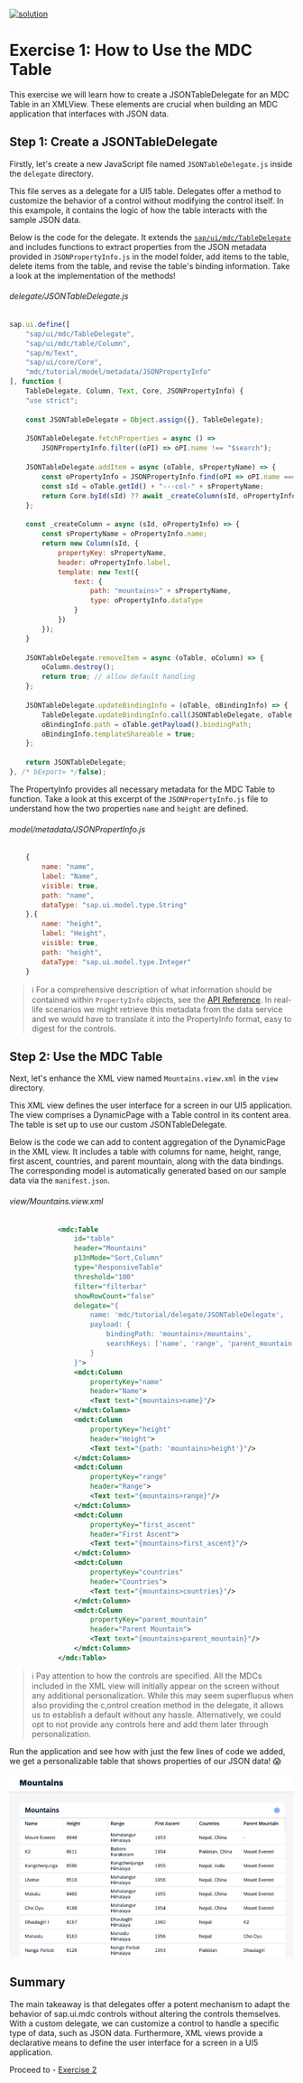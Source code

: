 [![solution](https://flat.badgen.net/badge/solution/available/green?icon=github)](webapp)
# Exercise 1: How to Use the MDC Table

This exercise we will learn how to create a JSONTableDelegate for an MDC Table in an XMLView. These elements are crucial when building an MDC application that interfaces with JSON data.

## Step 1: Create a JSONTableDelegate

Firstly, let's create a new JavaScript file named `JSONTableDelegate.js` inside the `delegate` directory.

This file serves as a delegate for a UI5 table. Delegates offer a method to customize the behavior of a control without modifying the control itself. In this exampole, it contains the logic of how the table interacts with the sample JSON data.

Below is the code for the delegate. It extends the [`sap/ui/mdc/TableDelegate`](https://sdk.openui5.org/api/module:sap/ui/mdc/TableDelegate) and includes functions to extract properties from the JSON metadata provided in `JSONPropertyInfo.js` in the model folder, add items to the table, delete items from the table, and revise the table's binding information. Take a look at the implementation of the methods!
###### delegate/JSONTableDelegate.js
```javascript
sap.ui.define([
	"sap/ui/mdc/TableDelegate",
	"sap/ui/mdc/table/Column",
	"sap/m/Text",
	"sap/ui/core/Core",
	"mdc/tutorial/model/metadata/JSONPropertyInfo"
], function (
	TableDelegate, Column, Text, Core, JSONPropertyInfo) {
	"use strict";

	const JSONTableDelegate = Object.assign({}, TableDelegate);

	JSONTableDelegate.fetchProperties = async () =>
		JSONPropertyInfo.filter((oPI) => oPI.name !== "$search");

	JSONTableDelegate.addItem = async (oTable, sPropertyName) => {
		const oPropertyInfo = JSONPropertyInfo.find(oPI => oPI.name === sPropertyName);
		const sId = oTable.getId() + "---col-" + sPropertyName;
		return Core.byId(sId) ?? await _createColumn(sId, oPropertyInfo);
	};

	const _createColumn = async (sId, oPropertyInfo) => {
		const sPropertyName = oPropertyInfo.name;
		return new Column(sId, {
			propertyKey: sPropertyName,
			header: oPropertyInfo.label,
			template: new Text({
				text: {
					path: "mountains>" + sPropertyName,
					type: oPropertyInfo.dataType
				}
			})
		});
	}

	JSONTableDelegate.removeItem = async (oTable, oColumn) => {
		oColumn.destroy();
		return true; // allow default handling
	};

	JSONTableDelegate.updateBindingInfo = (oTable, oBindingInfo) => {
		TableDelegate.updateBindingInfo.call(JSONTableDelegate, oTable, oBindingInfo);
		oBindingInfo.path = oTable.getPayload().bindingPath;
		oBindingInfo.templateShareable = true;
	};

	return JSONTableDelegate;
}, /* bExport= */false);
```
The PropertyInfo provides all necessary metadata for the MDC Table to function. Take a look at this excerpt of the `JSONPropertyInfo.js` file to understand how the two properties `name` and `height` are defined.
###### model/metadata/JSONPropertInfo.js
```javascript
	{
		name: "name",
		label: "Name",
		visible: true,
		path: "name",
		dataType: "sap.ui.model.type.String"
	},{
		name: "height",
		label: "Height",
		visible: true,
		path: "height",
		dataType: "sap.ui.model.type.Integer"
	}
```
>ℹ️ For a comprehensive description of what information should be contained within `PropertyInfo` objects, see the [API Reference](https://sdk.openui5.org/api/sap.ui.mdc.table.PropertyInfo). In real-life scenarios we might retrieve this metadata from the data service and we would have to translate it into the PropertyInfo format, easy to digest for the controls.
## Step 2: Use the MDC Table

Next, let's enhance the XML view named `Mountains.view.xml` in the `view` directory.

This XML view defines the user interface for a screen in our UI5 application. The view comprises a DynamicPage with a Table control in its content area. The table is set up to use our custom JSONTableDelegate.

Below is the code we can add to content aggregation of the DynamicPage in the XML view. It includes a table with columns for name, height, range, first ascent, countries, and parent mountain, along with the data bindings. The corresponding model is automatically generated based on our sample data via the `manifest.json`.
###### view/Mountains.view.xml
```xml
			<mdc:Table
				id="table"
				header="Mountains"
				p13nMode="Sort,Column"
				type="ResponsiveTable"
				threshold="100"
				filter="filterbar"
				showRowCount="false"
				delegate="{
					name: 'mdc/tutorial/delegate/JSONTableDelegate',
					payload: {
						bindingPath: 'mountains>/mountains',
						searchKeys: ['name', 'range', 'parent_mountain', 'countries']
					}
				}">
				<mdct:Column
					propertyKey="name"
					header="Name">
					<Text text="{mountains>name}"/>
				</mdct:Column>
				<mdct:Column
					propertyKey="height"
					header="Height">
					<Text text="{path: 'mountains>height'}"/>
				</mdct:Column>
				<mdct:Column
					propertyKey="range"
					header="Range">
					<Text text="{mountains>range}"/>
				</mdct:Column>
				<mdct:Column
					propertyKey="first_ascent"
					header="First Ascent">
					<Text text="{mountains>first_ascent}"/>
				</mdct:Column>
				<mdct:Column
					propertyKey="countries"
					header="Countries">
					<Text text="{mountains>countries}"/>
				</mdct:Column>
				<mdct:Column
					propertyKey="parent_mountain"
					header="Parent Mountain">
					<Text text="{mountains>parent_mountain}"/>
				</mdct:Column>
			</mdc:Table>
```
> ℹ️ Pay attention to how the controls are specified. All the MDCs included in the XML view will initially appear on the screen without any additional personalization. While this may seem superfluous when also providing the c‚ontrol creation method in the delegate, it allows us to establish a default without any hassle. Alternatively, we could opt to not provide any controls here and add them later through personalization.

Run the application and see how with just the few lines of code we added, we get a personalizable table that shows properties of our JSON data! 😱

![Exercise 1 Result](ex1.png)
## Summary

The main takeaway is that delegates offer a potent mechanism to adapt the behavior of sap.ui.mdc controls without altering the controls themselves. With a custom delegate, we can customize a control to handle a specific type of data, such as JSON data. Furthermore, XML views provide a declarative means to define the user interface for a screen in a UI5 application.

Proceed to - [Exercise 2](../ex2/readme.md)